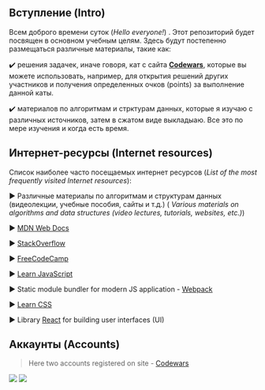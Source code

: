 ## Вступление (Intro)
Всем доброго времени суток (*Hello everyone!*) . Этот репозиторий будет посвящен в основном учебным целям. 
Здесь будут постепенно размещаться различные материалы, такие как:

✔️ решения задачек, иначе говоря, кат с сайта [**Codewars**](https://www.codewars.com/), которые вы можете использовать, например, для открытия решений других участников и получения определенных очков (points) за выполнение данной каты.

✔️ материалов по алгоритмам и стрктурам данных, которые я изучаю с различных источников, затем в сжатом виде выкладыаю. Все это по мере изучения и когда есть время.

## Интернет-ресурсы (Internet resources)
Список наиболее часто посещаемых интернет ресурсов (*List of the most frequently visited Internet resources*):

▶️ Различные материалы по алгоритмам и структурам данных (видеолекции, учебные пособия, сайты и т.д.) ( *Various materials on algorithms and data structures (video lectures, tutorials, websites, etc.)*)

▶️ [MDN Web Docs](https://developer.mozilla.org/)

▶️  [StackOverflow](https://stackoverflow.com/)

▶️  [FreeCodeCamp](https://www.freecodecamp.org/)

▶️  [Learn JavaScript](https://javascript.info/)

▶️  Static module bundler for modern JS application - [Webpack](https://webpack.js.org/)

▶️  [Learn CSS](https://web.dev/learn/css/)

▶️  Library [React](https://ru.reactjs.org/) for building user interfaces (UI)


<!-- ## Stats
![GitHub stats](https://github-readme-stats.vercel.app/api?username=InGodWeTrustt&hide=contribs,prs&show_icons=true&theme=yeblu&border_radius=25) -->

## Аккаунты (Accounts)
> Here two accounts registered on site -  [Codewars](https://www.codewars.com/dashboard)

![](https://www.codewars.com/users/InGodWeTrustt/badges/large)
![](https://www.codewars.com/users/y4y4/badges/large)

<!--
КРАТКИЙ СПРАВОЧНИК по оформлению файлов markdown:
* - по сути представляют собой списки
#  Заголовок первого уровня #

Ниже представлен какой - то код на js, к примеру:
```js
const tmp = []
```

# Заголовок первого уровня
## Заголовок второго уровня
### Заголовок третьего уровня
###### Заголовок шестого уровня 
**текст**

Для создания таблицы:
| First Header  | Second Header |
| ------------- | ------------- |
| Content Cell  | Content Cell  |
| Content Cell  | Content Cell  |

Знак '>'  - для обозначения цитаты первого уровня, '>>' - второго уровня.
> **Note**
> This is a note

> **Warning**
> This is a warning

->

